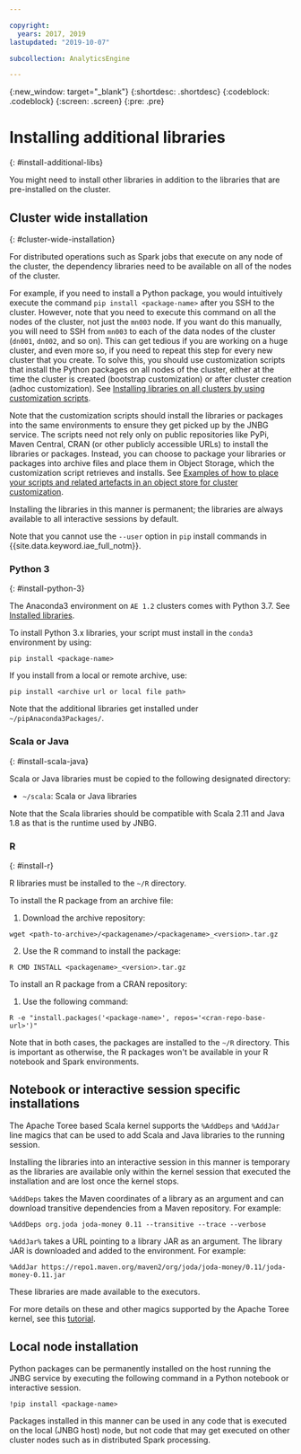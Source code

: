 ```yaml
---

copyright:
  years: 2017, 2019
lastupdated: "2019-10-07"

subcollection: AnalyticsEngine

---
```


<!-- Attribute definitions -->
{:new_window: target="_blank"}
{:shortdesc: .shortdesc}
{:codeblock: .codeblock}
{:screen: .screen}
{:pre: .pre}

# Installing additional libraries
{: #install-additional-libs}

You might need to install other libraries in addition to the libraries that are  pre-installed on the cluster.

## Cluster wide installation
{: #cluster-wide-installation}

For distributed operations such as Spark jobs that execute on any node of the cluster, the dependency libraries need to be available on all of the nodes of the cluster.

For example, if you need to install a Python package, you would intuitively execute the command `pip install <package-name>` after you SSH to the cluster. However, note that you need to execute this command on all the nodes of the cluster, not just the `mn003` node. If you want do this manually, you will need to SSH from `mn003` to each of the data nodes of the cluster (`dn001`, `dn002`, and so on). This can get tedious if you are working on a huge cluster, and even more so, if you need to repeat this step for every new cluster that you create. To solve this, you should use customization scripts that install the Python packages on all nodes of the cluster, either at the time the cluster is created  (bootstrap customization) or after cluster creation (adhoc customization). See [Installing libraries on all clusters by using customization scripts](/docs/AnalyticsEngine?topic=AnalyticsEngine-cust-cluster).

Note that the customization scripts should install the libraries or packages into the same environments to ensure they get picked up by the JNBG service. The scripts need not rely only on public repositories like PyPi, Maven Central, CRAN (or other publicly accessible URLs) to install the libraries or packages. Instead, you can choose to package your libraries or packages into archive files and place them in Object Storage, which the customization script retrieves and installs. See [Examples of how to place your scripts and related artefacts in an object store for cluster customization](/docs/AnalyticsEngine?topic=AnalyticsEngine-cust-examples).

Installing the libraries in this manner is permanent; the libraries are always available to all interactive sessions by default.

Note that you cannot use the `--user` option in `pip` install commands in {{site.data.keyword.iae_full_notm}}.

### Python 3
{: #install-python-3}

The Anaconda3 environment on `AE 1.2` clusters comes with Python 3.7. See [Installed libraries](/docs/AnalyticsEngine?topic=AnalyticsEngine-installed-libs).

To install Python 3.x libraries, your script must install in the `conda3` environment by using:

 ```
 pip install <package-name>
 ```

 If you install from a local or remote archive, use:

 ```
 pip install <archive url or local file path>
 ```

Note that the additional libraries get installed under `~/pipAnaconda3Packages/`.


### Scala or Java
{: #install-scala-java}

Scala or Java libraries must be copied to the following designated directory:

 * `~/scala`: Scala or Java libraries

 Note that the Scala libraries should be compatible with Scala 2.11 and Java 1.8 as that is the runtime used by JNBG.

### R
{: #install-r}

R libraries must be installed to the `~/R` directory.

To install the R package from an archive file:

1. Download the archive repository:

 ```
wget <path-to-archive>/<packagename>/<packagename>_<version>.tar.gz
```

2. Use the R command to install the package:

 ```
R CMD INSTALL <packagename>_<version>.tar.gz
```

To install an R package from a CRAN repository:

1. Use the following command:
```
R -e "install.packages('<package-name>', repos='<cran-repo-base-url>')"
```

Note that in both cases, the packages are installed to the `~/R` directory. This is important as otherwise, the R packages won't be available in your R notebook and Spark environments.

## Notebook or interactive session specific installations

The Apache Toree based Scala kernel supports the `%AddDeps` and `%AddJar` line magics that can be used to add Scala and Java libraries to the running session.

Installing the libraries into an interactive session in this manner is temporary as the libraries are available only within the kernel session that executed the installation and are lost once the kernel stops.

`%AddDeps` takes the Maven coordinates of a library as an argument and can download transitive dependencies from a Maven repository. For example:

```
%AddDeps org.joda joda-money 0.11 --transitive --trace --verbose
```

`%AddJar%` takes a URL pointing to a library JAR as an argument. The library JAR is downloaded and added to the environment. For example:

```
%AddJar https://repo1.maven.org/maven2/org/joda/joda-money/0.11/joda-money-0.11.jar
```
These libraries are made available to the executors.

For more details on these and other magics supported by the Apache Toree kernel, see this [tutorial](https://github.com/apache/incubator-toree/blob/master/etc/examples/notebooks/magic-tutorial.ipynb).

## Local node installation

Python packages can be permanently installed on the host running the JNBG service by executing the following command in a Python notebook or interactive session.

```
!pip install <package-name>
```

Packages installed in this manner can be used in any code that is executed on the local (JNBG host) node, but not code that may get executed on other cluster nodes such as in distributed Spark processing.

